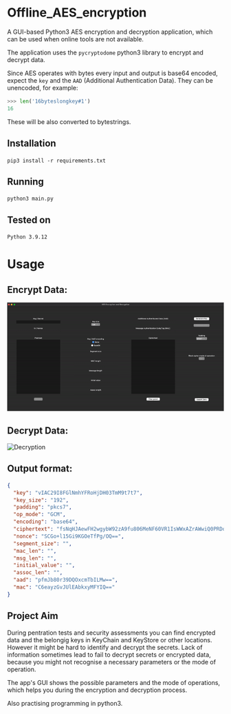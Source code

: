 # Offline_AES_encryption
A GUI-based Python3 AES encryption and decryption application, which can be used when online tools are not available.

The application uses the `pycryptodome` python3 library to encrypt and decrypt data.

Since AES operates with bytes every input and output is base64 encoded, expect the `key` and the `AAD` (Additional Authentication Data). They can be unencoded, for example:

```python
>>> len('16byteslongkey#1')
16
```

These will be also converted to bytestrings.


## Installation

`pip3 install -r requirements.txt`

## Running

`python3 main.py`

## Tested on

`Python 3.9.12`

# Usage

## Encrypt Data:

![Encryption](https://raw.githubusercontent.com/needsomesl33p/Offline_AES_encryption/master/images/encryption.gif)

## Decrypt Data:

![Decryption](https://raw.githubusercontent.com/needsomesl33p/Offline_AES_encryption/master/images/decryption.png)

## Output format:
```json
{
  "key": "vIAC29I8FGlNmhYFRoHjDH03TmM9t7t7",
  "key_size": "192",
  "padding": "pkcs7",
  "op_mode": "GCM",
  "encoding": "base64",
  "ciphertext": "fsNqHJAewFH2wgybW92zA9fu806MeNF60VR1IsWWxAZrAWwiQ0PRDot1VSyaggxH",
  "nonce": "SCGo+l15Gi9KGOeTfPg/OQ==",
  "segment_size": "",
  "mac_len": "",
  "msg_len": "",
  "initial_value": "",
  "assoc_len": "",
  "aad": "pfmJb80r39DQOxcmTbILMw==",
  "mac": "C6eayzGvJUlEAbkxyMFYIQ=="
}
```

## Project Aim

During pentration tests and security assessments you can find encrypted data and the belongig keys in KeyChain and KeyStore or other locations. However it might be hard to identify and decrypt the secrets. Lack of information sometimes lead to fail to decrypt secrets or encrypted data, because you might not recognise a necessary parameters or the mode of operation.

The app's GUI shows the possible parameters and the mode of operations, which helps you during the encryption and decryption process.

Also practising programming in python3.